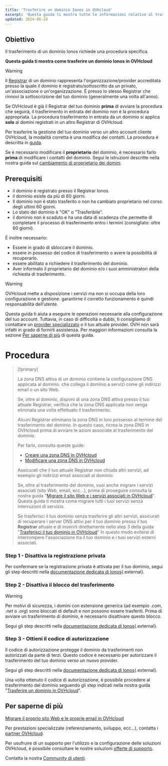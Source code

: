 ```yaml
---
title: 'Trasferire un dominio Ionos in OVHcloud'
excerpt: 'Questa guida ti mostra tutte le informazioni relative al trasferimento di un dominio Ionos in OVHcloud'
updated: 2024-06-28
---
```


## Obiettivo

Il trasferimento di un dominio Ionos richiede una procedura specifica.

**Questa guida ti mostra come trasferire un dominio Ionos in OVHcloud**

> [!warning]
>
> Il [Registrar](/links/web/domains-what-is-registrar) di un dominio rappresenta l'organizzazione/provider accreditata presso la quale il dominio è registrato/sottoscritto da un privato, un'associazione o un'organizzazione. È presso lo stesso Registrar che rinnovi la sottoscrizione del tuo dominio (generalmente una volta all'anno).
>
> Se OVHcloud è già il Registrar del tuo dominio **prima** di avviare la procedura che seguirà, il trasferimento in entrata del dominio non è la procedura appropriata. La procedura trasferimento in entrata da un dominio si applica **solo** ai domini registrati in un altro Registrar di OVHcloud.
>
> Per trasferire la gestione del tuo dominio verso un altro account cliente OVHcloud, la modalità corretta è una modifica dei contatti. La procedura è descritta in [guida](/pages/account_and_service_management/account_information/managing_contacts).
>
> Se è necessario modificare il **proprietario** del dominio, è necessario farlo **prima** di modificare i contatti del dominio. Segui le istruzioni descritte nella nostra guida sul [cambiamento di proprietario dei domini](/pages/web_cloud/domains/trade_domain).
>

## Prerequisiti

- il dominio è registrato presso il Registrar Ionos.
- il dominio esiste da più di 60 giorni.
- Il dominio non è stato trasferito o non ha cambiato proprietario nel corso degli ultimi 60 giorni.
- Lo stato del dominio è "OK" o "Trasferibile".
- il dominio non è scaduto e ha una data di scadenza che permette di completare il processo di trasferimento entro i termini (consigliato: oltre 60 giorni).

È inoltre necessario:

- Essere in grado di sbloccare il dominio.
- essere in possesso del codice di trasferimento o avere la possibilità di recuperarlo.
- essere abilitato a richiedere il trasferimento del dominio.
- Aver informato il proprietario del dominio e/o i suoi amministratori della richiesta di trasferimento.

> [!warning]
>
> OVHcloud mette a disposizione i servizi ma non si occupa della loro configurazione e gestione. garantirne il corretto funzionamento è quindi responsabilità dell’utente.
>
> Questa guida ti aiuta a eseguire le operazioni necessarie alla configurazione del tuo account. Tuttavia, in caso di difficoltà o dubbi, ti consigliamo di contattare un [provider specializzato](/links/partner) o il tuo attuale provider. OVH non sarà infatti in grado di fornirti assistenza. Per maggiori informazioni consulta la sezione [Per saperne di più](#go-further) di questa guida.
>

# Procedura

> [!primary]
>
> La zona DNS attiva di un dominio contiene la configurazione DNS applicata al dominio. che collega il dominio a servizi come gli indirizzi email o un sito Web.
>
> Se, oltre al dominio, disponi di una zona DNS attiva presso il tuo attuale Registrar, verifica che la zona DNS applicata non venga eliminata una volta effettuato il trasferimento.
>
> Alcuni Registrar eliminano la zona DNS in loro possesso al termine del trasferimento del dominio. In questo caso, ricrea la zona DNS in OVHcloud prima di avviare le azioni associate al trasferimento del dominio.
>
> Per farlo, consulta queste guide:
>
> - [Creare una zona DNS in OVHcloud](/pages/web_cloud/domains/dns_zone_create)
> - [Modificare una zona DNS in OVHcloud](/pages/web_cloud/domains/dns_zone_edit)
>
> Assicurati che il tuo attuale Registrar non chiuda altri servizi, ad esempio gli indirizzi email associati al dominio.
>
> Se, oltre al trasferimento del dominio, vuoi anche migrare i servizi associati (sito Web, email, ecc...), prima di proseguire consulta la nostra guida "[Migrare il sito Web e i servizi associati in OVHcloud](/pages/web_cloud/web_hosting/hosting_migrating_to_ovh)".
> Questa guida ti mostra come migrare tutti i tuoi servizi senza interruzioni di servizio.
>
> Se trasferisci il tuo dominio senza trasferire gli altri servizi, assicurati di recuperare i server DNS attivi per il tuo dominio presso il tuo **Registrar** attuale e di inserirli direttamente nello step 3 della guida "[Trasferisci il tuo dominio in OVHcloud](/pages/web_cloud/domains/transfer_incoming_generic_domain)"
> In questo modo eviterai di interrompere l'associazione tra il tuo dominio e i tuoi servizi esterni associati.
>

### Step 1 - Disattiva la registrazione privata

Per confermare se la registrazione privata è attivata per il tuo dominio, segui gli step descritti nella [documentazione dedicata di Ionos](https://www.ionos.it/aiuto/domini/trasferire-un-dominio-allinterno-di-11-ionos/disattivare-la-registrazione-privata-per-un-dominio-su-11-ionos/){.external}.

### Step 2 - Disattiva il blocco del trasferimento

> [!warning]
>
> Per motivi di sicurezza, i domini con estensione generica (ad esempio *.com*, *.net* o *.org*) sono bloccati di default e non possono essere trasferiti. Prima di avviare un trasferimento di dominio, è necessario disattivare questo blocco.
>

Segui gli step descritti nella [documentazione dedicata di Ionos](https://www.ionos.it/aiuto/domini/trasferire-un-dominio-allinterno-di-11-ionos/disattivare-il-blocco-di-trasferimento-di-un-dominio-su-11-ionos/){.external}.

### Step 3 - Ottieni il codice di autorizzazione

Il codice di autorizzazione protegge il dominio da trasferimenti non autorizzati da parte di terzi. Questo codice è necessario per autorizzare il trasferimento del tuo dominio verso un nuovo provider.

Segui gli step descritti nella [documentazione dedicata di Ionos](https://www.ionos.it/aiuto/domini/trasferire-un-dominio-da-11-ionos-ad-un-provider-esterno/visualizzare-il-codice-di-autorizzazione-per-un-dominio-su-11-ionos/){.external}.

Una volta ottenuto il codice di autorizzazione, è possibile procedere al trasferimento del dominio seguendo gli step indicati nella nostra guida "[Trasferire un dominio in OVHcloud](/pages/web_cloud/domains/transfer_incoming_generic_domain)".

## Per saperne di più <a name="go-further"></a>

[Migrare il proprio sito Web e le proprie email in OVHcloud](/pages/web_cloud/web_hosting/hosting_migrating_to_ovh)

Per prestazioni specializzate (referenziamento, sviluppo, ecc...), contatta i [partner OVHcloud](/links/partner).

Per usufruire di un supporto per l'utilizzo e la configurazione delle soluzioni OVHcloud, è possibile consultare le nostre soluzioni [offerte di supporto](/links/support).

Contatta la nostra [Community di utenti](/links/community).